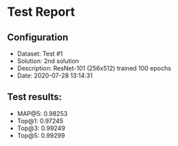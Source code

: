 # Test Report

## Configuration

 - Dataset: Test #1
 - Solution: 2nd solution
 - Description: ResNet-101 (256x512) trained 100 epochs
 - Date: 2020-07-28 13:14:31

## Test results: 

 - MAP@5:    0.98253
 - Top@1:    0.97245
 - Top@3:    0.99249
 - Top@5:    0.99299

